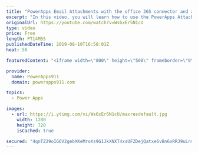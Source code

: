 ```yaml
---
title: "PowerApps Email Attachments with the office 365 connector and attachment control"
excerpt: "In this video, you will learn how to use the PowerApps Attachment Control to send email attachments. We use the attachment control so the user can attach both files and images.  For PowerApps training or consulting check out https://www.PowerApps911.com"
originalUrl: https://youtube.com/watch?v=Ws6xEr5N1cU
type: video
price: Free
length: PT14M5S
publishedDateTime: 2019-08-10T16:58:01Z
heat: 56

featuredContent: "<iframe width=\"800\" height=\"500\" frameborder=\"0\" src=\"https://www.youtube.com/embed/Ws6xEr5N1cU\" allow=\"accelerometer; autoplay; encrypted-media; gyroscope; picture-in-picture\" allowfullscreen></iframe>"

provider:
  name: PowerApps911
  domain: powerapps911.com

topics:
  - Power Apps

images:
  - url: https://i.ytimg.com/vi/Ws6xEr5N1cU/maxresdefault.jpg
    width: 1280
    height: 720
    isCached: true

secured: "4qnTZ29oIG6V2gebXKeMroXz9G1JkXNXT4xsUFZDejQatxe6vBn6xRRJ9uLnvfM2rnvA9uYIW/ibs9tKOYgbhJBXX4efWSaWSaAS3R5T0CTfnXXJ4yo14NbsT2HlVHcbmo7lR4fZoC8pdCJsr6bjzraFmFmwxU61SVyEJv8V2gFMscZ50iZQqh12lHzTa2oR6ZNveWiaB+gf2NxTLhosYRzcd98RZ06NTCLAk7T2kfzuVFSFrJkYTg2Nyr9MMxipOXKWeoHmfqy3wpIwFszFU/UtdPQsInph41g3Ll7mjOUclf2oTNQwzegDFmSMdnPZ5cj+7Zxp1O7HrzHS7xn2SwytgpLuE24J/SkUGSQSgbXVVWKsU9s/zAosd0DvDzOWQy1mBgUoQ+NaQXxsprBi+g==;/MgtNCEr/On0y/bqb6lbMA=="
---
```


